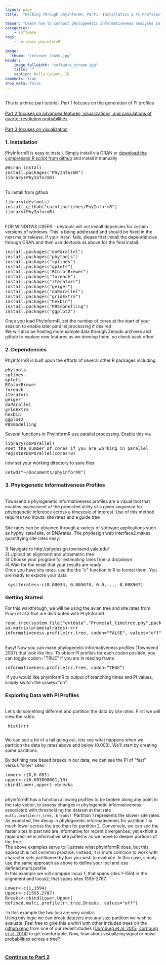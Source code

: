 ```yaml
---
layout: page
title:  "Walking Through phyinformR, Part1: Installation & PI Profiles"

teaser: "Learn how to conduct phylogenetic informativeness analyses in R, Part 1"
categories:
    - software
tags:
    - software phyinformR
    
image:
   thumb: "informer_thumb.jpg"
header:
    image_fullwidth: "software_stream.jpg"
    title: ""
    caption: Hells Canyon, ID
comments: true
show_meta: false    
---
```

<br>
This is a three part tutorial. Part 1 focuses on the generation of PI profiles
<br>
<br>
<a href='https://carolinafishes.github.io/software/phyinformR_manual2/'>Part 2 focuses on advanced features, visualizations, and calculations of quartet resolution probabilities</a>
<br>
<br>
<a href='https://carolinafishes.github.io/software/phyinformR_manual3/'>Part 3 focuses on visualization</a>

<h3>1. Installation</h3>
PhyInformR is easy to install. Simply install via CRAN or <a href='https://github.com/carolinafishes/PhyInformR'>download the compressed R script from github</a> and install it manually 

<pre>
##cran install
install.packages("PhyInformR")
library(PhyInformR)
</pre>
<br>
To install from github
<pre>
library(devtools) 
install_github("carolinafishes/PhyInformR")
library(PhyInformR)
</pre> 
<br> FOR WINDOWS USERS - devtools will not install depencies for certain versions of windows. This is being addressed and should be fixed in the next major release. If your install fails, please first install the dependencies through CRAN and then use devtools as above for the final install. 
<br>
<pre>
install.packages("doParallel") 
install.packages("phytools") 
install.packages("splines") 
install.packages("gplots") 
install.packages("RColorBrewer") 
install.packages("foreach") 
install.packages("iterators") 
install.packages("geiger") 
install.packages("doParallel") 
install.packages("gridExtra") 
install.packages("hexbin") 
install.packages("PBSmodelling") 
install.packages("ggplot2")
</pre>	
Once you load PhyInformR, set the number of cores at the start of your session to enable later parallel processing if desired
<br>
We will also be hosting more sample data through Zenodo archives and github to explore new features as we develop them, so check back often!
<br>
<h3>2. Dependencies</h3>
PhyInformR is built upon the efforts of several other R packages including:
<pre>
phytools
splines
gplots
RColorBrewer
foreach
iterators
geiger
doParallel
gridExtra
hexbin
ggplot2
PBSmodelling
</pre>

Several functions in PhyInformR use parallel processing. Enable this via
<pre>
library(doParallel) 
#set the number of cores if you are working in parallel 
registerDoParallel(cores=8)
</pre>

now set your working directory to save files
<pre>
setwd("~/Documents/phyinformR")
</pre>


<h3>3. Phylogenetic Informativeness Profiles</h3>
<br> Townsend's phylogenetic informativeness profiles are a visual tool that enables assessment of the predicted utility of a given sequence for phylogenetic inference across a timescale of interest. Use of this method requires two inputs: site rates and a guide tree
<br>
<br>
Site rates can be obtained through a variety of software applications such as hyphy, rate4site, or DNArates. The phydesign web interface2 makes quantifying site rates easy: 
<br>
<br>
1) Navigate to http://phydesign.townsend.yale.edu/
<br>
2) Upload an alignment and ultrametric tree 
<br>
3) Choose your program for estimating rates from a dropdown 
<br>
4) Wait for the email that your results are ready 
<br>
Once you have site rates, use the the "c" function in R to format them. You are ready to explore your data
<pre> mysiterates<-c(0.00034, 0.005678, 0.0,..., 0.008967)
</pre>
<h3> Getting Started </h3>
For this walkthrough, we will be using the avian tree and site rates from Prum et al.3 that are distributed with PhyInformR
<br>
<pre>
read.tree(system.file("extdata","Prumetal_timetree.phy",package="PhyInformR"))->tree
as.matrix(prumetalrates)->rr
informativeness.profile(rr,tree, codon="FALSE", values="off")
</pre>
<br> Easy! Now you can make phylogenetic informativeness profiles (Townsend 2007) that look like this
<img class="b30" src="https://carolinafishes.github.io/images/informR_1.png" alt="">
To obtain PI profiles for each codon position, you can toggle codon="TRUE" if you are in reading frame
<pre>
informativeness.profile(rr,tree, codon=”TRUE”)
</pre>
<img class="b30" src="https://carolinafishes.github.io/images/informR_2.png" alt="">
If you would like phyinformR to output of branching times and PI values, simply switch the values="on"

<h3> Exploring Data with PI Profiles </h3>
<br>Let's do something different and partition the data by site rates. First we will view the rates:
<pre> hist(rr) </pre>
<img class="b30" src="https://carolinafishes.github.io/images/informR_3.png" alt="">

We can see a bit of a tail going out, lets see what happens when we partition the data by rates above and below (0.003). We'll start by creating some partitions

By defining rate based breaks in our data, we can see the PI of "fast" versus "slow" sites
<pre>
lower<-c(0,0.003) 
upper<-c(0.003000001,10) 
cbind(lower,upper)->breaks
</pre>
<br>
phyinformR has a function allowing profiles to be broken along any point in the rate vector, to assess changes in phylogenetic informativeness associated with thresholding the dataset at that rate
<code>multi.profile(rr,tree, breaks)</code>
<img class="b30" src="https://carolinafishes.github.io/images/informR_4.png" alt="">
Partition 1 represents the slower site rates. As expected, the decay in phylogenetic informativeness for partition 1 is much lower across the tree than for partition 2. Conversely, we can see the faster sites in part two are informative for recent divergences, yet exhibit a rapid decline in informative site patterns as we move to deeper portions of the tree.
<br>
The above examples serve to illustrate what phyinformR does, but this approach is not common practice. Instead, it is more common to work with character sets partitioned by loci you wish to evaluate. In this case, simply use the same approach as above to define your loci and use defined.multi.profile 
<br>
In this example we will compare locus 1, that spans sites 1-1594 in the alignment and locus2, that spans sites 1595-2787.

<pre>
Lower<-c(1,1594)
Upper<-c(1595,2787) 
Breaks<-cbind(Lower,Upper) 
defined.multi.profile(rr,tree,Breaks, values="off")
</pre>
<img class="b30" src="https://carolinafishes.github.io/images/informR_5.png" alt="">
In this example the two loci are very similar.
<br>
Using this logic we can break datasets into any size partition we wish to evaluate. Feel free to give this a whirl with other included trees on the <a href='https://github.com/carolinafishes/phyinformR'> github repo</a> from one of our recent studies (<a href='https://www.researchgate.net/publication/275103683_Phylogenetic_analysis_of_molecular_and_morphological_data_highlights_uncertainty_in_the_relationships_of_fossil_and_living_species_of_Elopomorpha_%28Actinopterygii_Teleostei%29'>Dornburg et al. 2015</a>; <a href='https://www.researchgate.net/publication/268452611_The_impact_of_shifts_in_marine_biodiversity_hotspots_on_patterns_of_range_evolution_Evidence_from_the_Holocentridae_%28squirrelfishes_and_soldierfishes%29'>Dornburg et al. 2014</a>) to get comfortable. Now, how about visualizing signal or noise probabilities across a tree?
<br>
<br>
<h3><a href='https://carolinafishes.github.io/software/phyinformR_manual2/'>Continue to Part 2</a>


